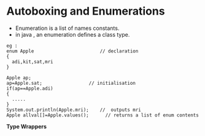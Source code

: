 # Autoboxing and Enumerations
  
* Enumeration is a list of names constants.  
* in java , an enumeration defines a class type.  
```
eg :
enum Apple                        // declaration
{
  adi,kit,sat,mri
}

Apple ap;
ap=Apple.sat;                 // initialisation
if(ap==Apple.adi)
{
  .....
}
System.out.println(Apple.mri);    //  outputs mri
Apple allval[]=Apple.values();      // returns a list of enum contents
```
  
**Type Wrappers**
  
